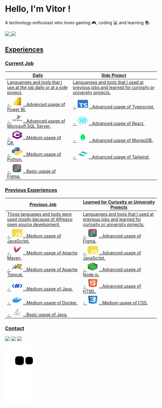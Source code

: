 # Hello, I'm Vitor !
A technology enthusiast who loves gaming 🎮, coding 💻 and learning 📚.

 <div>
  <a href="https://github.com/vitorvaske6">
  <img height="160em" src="https://github-readme-stats.vercel.app/api?username=vitorvaske6&show_icons=true&theme=react&include_all_commits=true&count_private=true"/>
  <img height="160em" src="https://github-readme-stats.vercel.app/api/top-langs/?username=vitorvaske6&layout=compact&langs_count=7&theme=react"/>
</div>

## Experiences
### Current Job

| Daily | Side Project | 
|-------|--------------|
| Languanges and tools that I use at the job daily or at a side project. | Languanges and tools that I used at previous jobs and learned for curiosity or university projects. | 
| - <code><img alt="vaske-powerbi-exp" height="30" width="40" src="./assets/powerbi.svg"></code>...Advanced usage of Power BI. | - <code><img alt="vaske-typescript-exp" height="30" width="40" src="./assets/typescript.svg"></code>...Advanced usage of Typescript. |
| - <code><img alt="vaske-sqlserver-exp" height="30" width="40" src="./assets/sqlserver.svg"></code>...Advanced usage of Microsoft SQL Server. | - <code><img alt="vaske-react-exp" height="30" width="40" src="./assets/react.svg"></code>...Advanced usage of React. |
| - <code><img alt="vaske-csharp-exp" height="30" width="40" src="./assets/csharp.svg"></code>...Medium usage of C#. |  - <code><img alt="vaske-mongodb-exp" height="30" width="40" src="./assets/mongodb.svg"></code>...Advanced usage of MongoDB.| 
| - <code><img alt="vaske-python-exp" height="30" width="40" src="./assets/python.svg"></code>...Medium usage of Python. | - <code><img alt="vaske-tailwind-exp" height="30" width="40" src="./assets/tailwind.svg"></code>...Advanced usage of Tailwind. |
| - <code><img alt="vaske-figma-exp" height="30" width="40" src="./assets/figma.svg"></code>...Basic usage of Figma. | |


### Previous Experiences

| Previous Job | Learned for Curiosity or University Projects | 
|---------------|----------------------------------------------|
| Those languages and tools were used mostly because of [Alfresco](https://www.alfresco.com/) open source development. | Languanges and tools that I used at previous jobs and learned for curiosity or university projects. | 
| - <code><img alt="vaske-javascript" height="30" width="40" src="./assets/javascript.svg"></code>...Medium usage of JavaScript. | - <code><img alt="vaske-figma" height="30" width="40" src="./assets/figma.svg"></code>...Advanced usage of Figma.
| - <code><img alt="vaske-maven" height="30" width="40" src="./assets/maven.svg"></code>...Medium usage of Apache Maven. | - <code><img alt="vaske-javascript" height="30" width="40" src="./assets/javascript.svg"></code>...Advanced usage of JavaScript.
| - <code><img alt="vaske-tomcat" height="30" width="40" src="./assets/tomcat.svg"></code>...Medium usage of Apache Tomcat. | - <code><img alt="vaske-nodejs" height="30" width="40" src="./assets/nodejs.svg"></code>...Advanced usage of Node.js.
| - <code><img alt="vaske-freemarker" height="30" width="40" src="./assets/freemarker.svg"></code>...Medium usage of Java. | - <code><img alt="vaske-html5" height="30" width="40" src="./assets/html5.svg"></code>...Advanced usage of HTML.
| - <code><img alt="vaske-docker" height="30" width="40" src="./assets/docker.svg"></code>...Medium usage of Docker. | - <code><img alt="vaske-css3" height="30" width="40" src="./assets/css3.svg"></code>...Medium usage of CSS.
| - <code><img alt="vaske-java" height="30" width="40" src="./assets/java.svg"></code>...Basic usage of Java. | |

### Contact
<div> 
 <a href="https://instagram.com/vitorvaske/" target="_blank"><img src="https://img.shields.io/badge/-Instagram-%23E4405F?style=for-the-badge&logo=instagram&logoColor=white"></a>
 <a href="mailto:vitorvaske6@gmail.com" target="_blank"><img src="https://img.shields.io/badge/-Gmail-%23333?style=for-the-badge&logo=gmail&logoColor=white"></a>
 <a href="https://www.linkedin.com/in/vitor-hugo-vasconcelos/" target="_blank"><img src="https://img.shields.io/badge/-LinkedIn-%230077B5?style=for-the-badge&logo=linkedin&logoColor=white"></a> 
 
  ![Snake animation](https://github.com/vitorvaske6/vitorvaske6/blob/output/github-contribution-grid-snake.svg)
 
</div>

